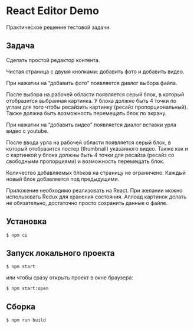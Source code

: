 # React Editor Demo

Практическое решение тестовой задачи.

## Задача

Сделать простой редактор контента.

Чистая страница с двумя кнопками: добавить фото и добавить видео.

При нажатии на “добавить фото” появляется диалог выбора файла.

После выбора на рабочей области появляется серый блок, в который отобразится выбранная картинка. У блока должно быть 4 точки по углам для того чтобы ресайзить картинку (ресайз пропорциональный). Также должна быть возможность перемещать блок по экрану.

При нажатии на “добавить видео” появляется диалог вставки урла видео с youtube.

После ввода урла на рабочей области появляется серый блок, в который отобразится постер (thumbnail) указанного видео. Также как и с картинкой у блока должны быть 4 точки для ресайза (ресайз со свободными пропорциями) и возможность перемещать блок.

Количество добавляемых блоков на страницу не ограничено. Каждый новый блок добавляется под предыдущими.

Приложение необходимо реализовать на React. При желании можно использовать Redux для хранения состояния. Аплоад картинок делать не обязательно, достаточно просто сохранить данные о файле.

## Установка

```
$ npm ci
```

## Запуск локального проекта

```
$ npm start
```
или чтобы сразу открыть проект в окне браузера:

```
$ npm start:open
```

## Сборка

```
$ npm run build
```
